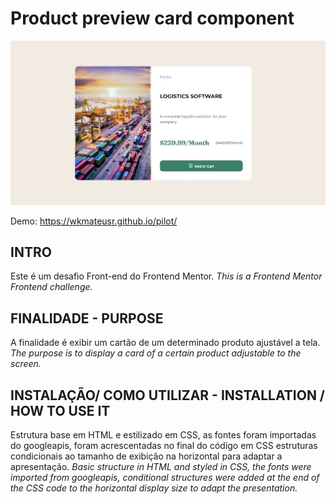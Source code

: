 # Product preview card component

![Design preview for the Product preview card component coding challenge](./design/desktop-design.jpg)

Demo: https://wkmateusr.github.io/pilot/

## INTRO

Este é um desafio Front-end do Frontend Mentor.
*This is a Frontend Mentor Frontend challenge.*

## FINALIDADE - PURPOSE

A finalidade é exibir um cartão de um determinado produto ajustável a tela.
*The purpose is to display a card of a certain product adjustable to the screen.*

## INSTALAÇÃO/ COMO UTILIZAR - INSTALLATION / HOW TO USE IT

Estrutura base em HTML e estilizado em CSS, as fontes foram importadas do googleapis, foram acrescentadas no final do código em CSS estruturas condicionais ao tamanho de exibição na horizontal para adaptar a apresentação.
*Basic structure in HTML and styled in CSS, the fonts were imported from googleapis, conditional structures were added at the end of the CSS code to the horizontal display size to adapt the presentation.*